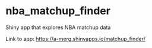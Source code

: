 # nba_matchup_finder
Shiny app that explores NBA matchup data

Link to app:
https://a-merg.shinyapps.io/matchup_finder/
